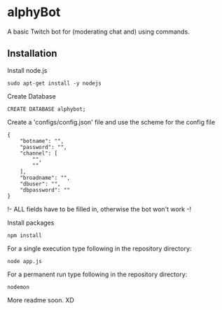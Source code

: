 # alphyBot
A basic Twitch bot for (moderating chat and) using commands.

## Installation

Install node.js

```
sudo apt-get install -y nodejs
```

Create Database

```
CREATE DATABASE alphybot;
```

Create a 'configs/config.json' file and use the scheme for the config file

```
{
    "botname": "",
    "password": "",
    "channel": [
        "",
        ""
    ],
    "broadname": "",
    "dbuser": "",
    "dbpassword": ""
}
```

!- ALL fields have to be filled in, otherwise the bot won't work -!

Install packages
```
npm install
```

For a single execution type following in the repository directory:

```
node app.js
```

For a permanent run type following in the repository directory:

```
nodemon
```

More readme soon. XD

